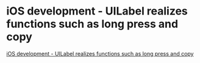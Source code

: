 # iOS development - UILabel realizes functions such as long press and copy
[iOS development - UILabel realizes functions such as long press and copy](https://aiwithcloud.com/2022/09/15/ios_development___uilabel_realizes_functions_such_as_long_press_and_copy/)